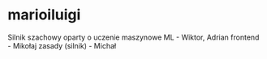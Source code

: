 # marioiluigi
Silnik szachowy oparty o uczenie maszynowe
ML - Wiktor, Adrian
frontend - Mikołaj
zasady (silnik) - Michał
